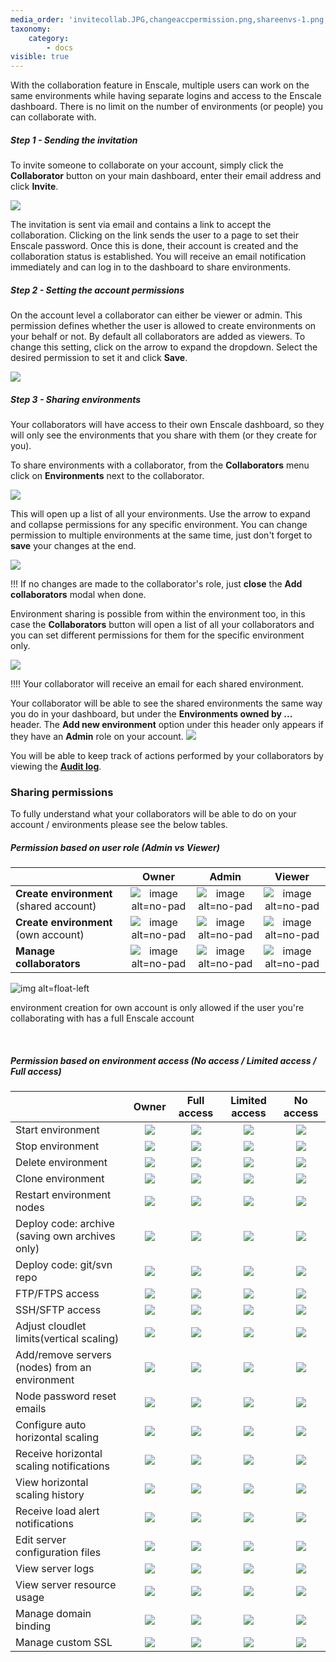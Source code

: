 ```yaml
---
media_order: 'invitecollab.JPG,changeaccpermission.png,shareenvs-1.png,shareenvs-2.JPG,envcollabwithinenv.JPG,collabview.png,yes.png,no.png,info1.png'
taxonomy:
    category:
        - docs
visible: true
---
```


With the collaboration feature in Enscale, multiple users can work on the same environments while having separate logins and access to the Enscale dashboard. There is no limit on the number of environments (or people) you can collaborate with.

##### Step 1 - Sending the invitation

To invite someone to collaborate on your account, simply click the **Collaborator** button on your main dashboard, enter their email address and click **Invite**.

![](invitecollab.JPG)

The invitation is sent via email and contains a link to accept the collaboration. Clicking on the link sends the user to a page to set their Enscale password. Once this is done, their account is created and the collaboration status is established. You will receive an email notification immediately and can log in to the dashboard to share environments.

##### Step 2 - Setting the account permissions

On the account level a collaborator can either be viewer or admin. This permission defines whether the user is allowed to create environments on your behalf or not. By default all collaborators are added as viewers. To change this setting, click on the arrow to expand the dropdown. Select the desired permission to set it and click **Save**.

![](changeaccpermission.png)

##### Step 3 - Sharing environments

Your collaborators will have access to their own Enscale dashboard, so they will only see the environments that you share with them (or they create for you).

To share environments with a collaborator, from the **Collaborators** menu click on **Environments** next to the collaborator.

![](shareenvs-1.png)

This will open up a list of all your environments. Use the arrow to expand and collapse permissions for any specific environment. You can change permission to multiple environments at the same time, just don't forget to **save** your changes at the end.

![](shareenvs-2.JPG)

!!! If no changes are made to the collaborator's role, just **close** the **Add collaborators** modal when done.

Environment sharing is possible from within the environment too, in this case the **Collaborators** button will open a list of all your collaborators and you can set different permissions for them for the specific environment only.

![](envcollabwithinenv.JPG)

!!!! Your collaborator will receive an email for each shared environment.

Your collaborator will be able to see the shared environments the same way you do in your dashboard, but under the **Environments owned by ...** header. The **Add new environment** option under this header only appears if they have an **Admin** role on your account.
![](collabview.png)

You will be able to keep track of actions performed by your collaborators by viewing the **[Audit log](/environments/access/log-files#audit-log)**.

### Sharing permissions

To fully understand what your collaborators will be able to do on your account / environments please see the below tables.

##### Permission based on user role (Admin vs Viewer)

|        | Owner | Admin | Viewer |
| ------ | :-------------: |:-----------: |:-----------: |
| **Create environment** (shared account)|![image alt=no-pad](yes.png)|![image alt=no-pad](yes.png)|![image alt=no-pad](no.png)| 
| **Create environment** (own account)|  ![image alt=no-pad](yes.png) |![image alt=no-pad](info1.png)|![image alt=no-pad](info1.png)|
| **Manage collaborators** |![image alt=no-pad](yes.png)|![image alt=no-pad](no.png)|![image alt=no-pad](no.png)|


![img alt=float-left](info1.png) 


environment creation for own account is only allowed if the user you're collaborating with has a full Enscale account


​



##### Permission based on environment access (No access / Limited access / Full access)

|                                          | Owner      | Full access | Limited access | No access |
|------------------------------------------|:------------:|:-------------:|:----------------:|:-----------:|
| Start environment                        |![](yes.png)|![](yes.png) |![](yes.png)    |![](no.png)|
| Stop environment                         |![](yes.png)|![](yes.png) |![](yes.png)    |![](no.png)|
| Delete environment                       |![](yes.png)|![](no.png)  |![](no.png)     |![](no.png)|
| Clone environment                        |![](yes.png)|![](no.png)  |![](no.png)     |![](no.png)|
| Restart environment nodes                |![](yes.png)|![](yes.png) |![](yes.png)    |![](no.png)|
| Deploy code: archive (saving own archives only)      |![](yes.png)|![](yes.png) |![](yes.png)    |![](no.png)|
| Deploy code: git/svn repo                |![](yes.png)|![](yes.png) |![](yes.png)    |![](no.png)|
| FTP/FTPS access                   |![](yes.png)|![](yes.png) |![](yes.png)    |![](no.png)|
| SSH/SFTP access            |![](yes.png)|![](yes.png) |![](no.png)     |![](no.png)|
| Adjust cloudlet limits(vertical scaling) |![](yes.png)|![](yes.png) |![](no.png)     |![](no.png)|
| Add/remove servers (nodes) from an environment   |![](yes.png)|![](yes.png) |![](no.png)     |![](no.png)|
| Node password reset emails               |![](yes.png)|![](yes.png) |![](no.png)     |![](no.png)|
| Configure auto horizontal scaling        |![](yes.png)|![](yes.png) |![](no.png)     |![](no.png)|
| Receive horizontal scaling notifications |![](yes.png)|![](yes.png) |![](no.png)     |![](no.png)|
| View horizontal scaling history          |![](yes.png)|![](yes.png) |![](no.png)     |![](no.png)|
| Receive load alert notifications         |![](yes.png)|![](yes.png) |![](no.png)     |![](no.png)|
| Edit server configuration files          |![](yes.png)|![](yes.png) |![](yes.png)    |![](no.png)|
| View server logs                         |![](yes.png)|![](yes.png) |![](yes.png)    |![](no.png)|
| View server resource usage               |![](yes.png)|![](yes.png) |![](yes.png)    |![](no.png)|
| Manage domain binding                    |![](yes.png)|![](yes.png) |![](yes.png)    |![](no.png)|
| Manage custom SSL                        |![](yes.png)|![](yes.png) |![](yes.png)    |![](no.png)|
